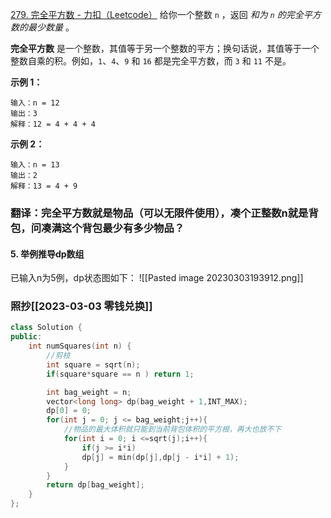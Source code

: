 [279. 完全平方数 - 力扣（Leetcode）](https://leetcode.cn/problems/perfect-squares/)
给你一个整数 `n` ，返回 _和为 `n` 的完全平方数的最少数量_ 。

**完全平方数** 是一个整数，其值等于另一个整数的平方；换句话说，其值等于一个整数自乘的积。例如，`1`、`4`、`9` 和 `16` 都是完全平方数，而 `3` 和 `11` 不是。

**示例 1：**
```
输入：n = 12
输出：3 
解释：12 = 4 + 4 + 4
```

**示例 2：**
```
输入：n = 13
输出：2
解释：13 = 4 + 9
```

### 翻译：**完全平方数就是物品（可以无限件使用），凑个正整数n就是背包，问凑满这个背包最少有多少物品？**

#### 5.  举例推导dp数组

已输入n为5例，dp状态图如下：
![[Pasted image 20230303193912.png]]

### 照抄[[2023-03-03 零钱兑换]]
```c++
class Solution {
public:
    int numSquares(int n) {
        //剪枝
        int square = sqrt(n);
        if(square*square == n ) return 1; 

        int bag_weight = n;
        vector<long long> dp(bag_weight + 1,INT_MAX);
        dp[0] = 0;
        for(int j = 0; j <= bag_weight;j++){
	        //物品的最大体积就只能到当前背包体积的平方根，再大也放不下
            for(int i = 0; i <=sqrt(j);i++){
                if(j >= i*i)
                dp[j] = min(dp[j],dp[j - i*i] + 1);
            }
        }
        return dp[bag_weight];
    }
};
```

